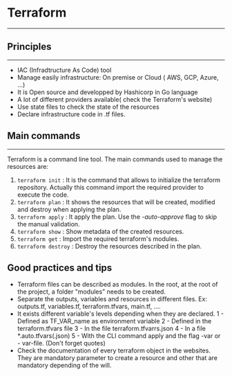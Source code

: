 # Terraform

---

## Principles

---

* IAC (Infradtructure As Code) tool
* Manage easily infrastructure: On premise or Cloud ( AWS, GCP, Azure, ...)
* It is Open source and developped by Hashicorp in Go language
* A lot of different providers available( check the Terraform's website)
* Use state files to check the state of the resources
* Declare infrastructure code in .tf files.

## Main commands

---

Terraform is a command line tool. The main commands used to manage the resources are: 

1. `terraform init` : It is the command that allows to initialize the terraform repository. Actually this command import the required provider to execute the code.
2. `terraform plan` : It shows the resources that will be created, modified and destroy when applying the plan.
3. `terraform apply` : It apply the plan. Use the *-auto-approve* flag to skip the manual validation.
4. `terraform show` : Show metadata of the created resources.
5. `terraform get` : Import the required terraform's modules.
6. `terraform destroy` : Destroy the resources described in the plan.

## Good practices and tips

* Terraform files can be described as modules. In the root, at the root of the project, a folder "modules" needs to be created.
* Separate the outputs, variables and resources in different files. Ex: outputs.tf, variables.tf, terraform.tfvars, main.tf, ....
* It exists different variable's levels depending when they are declared. 1 - Defined as TF_VAR_name as environment variable 2 - Defined in the terraform.tfvars file 3 - In the file terraform.tfvarrs.json 4 - In a file *.auto.tfvars(.json) 5 - With the CLI command apply and the flag -var or - var-file. (Don't forget quotes)
* Check the documentation of every terraform object in the websites. They are mandatory parameter to create a resource and other that are mandatory depending of the will.